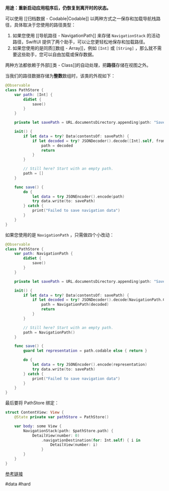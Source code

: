 **用途：重新启动应用程序后，仍恢复到离开时的状态。**

可以使用 [[归档数据 - Codable|Codable]] 以两种方式之一保存和加载导航栈路径，具体取决于您使用的路径类型：

1. 如果您使用 [[导航路径 - NavigationPath]] 来存储 `NavigationStack` 的活动路径，SwiftUI 提供了两个助手，可以让您更轻松地保存和加载路径。
2. 如果您使用的是同质[[数组 - Array]]，例如 `[Int]` 或 `[String]` ，那么就不需要这些助手，您可以自由加载或保存数据。

两种方法都依赖于外部[[类 - Class]]的自动处理，把**路径**存储在视图之外。

当我们的路径数据存储为**整数**数组时，该类的外观如下：

```swift
@Observable
class PathStore {
    var path: [Int] {
        didSet {
            save()
        }
    }

    private let savePath = URL.documentsDirectory.appending(path: "SavedPath")

    init() {
        if let data = try? Data(contentsOf: savePath) {
            if let decoded = try? JSONDecoder().decode([Int].self, from: data) {
                path = decoded
                return
            }
        }

        // Still here? Start with an empty path.
        path = []
    }

    func save() {
        do {
            let data = try JSONEncoder().encode(path)
            try data.write(to: savePath)
        } catch {
            print("Failed to save navigation data")
        }
    }
}
```

如果您使用的是 `NavigationPath` ，只需做四个小改动：

```swift
@Observable
class PathStore {
    var path: NavigationPath {
        didSet {
            save()
        }
    }

    private let savePath = URL.documentsDirectory.appending(path: "SavedPath")

    init() {
        if let data = try? Data(contentsOf: savePath) {
            if let decoded = try? JSONDecoder().decode(NavigationPath.CodableRepresentation.self, from: data) {
                path = NavigationPath(decoded)
                return
            }
        }

        // Still here? Start with an empty path.
        path = NavigationPath()
    }

    func save() {
        guard let representation = path.codable else { return }

        do {
            let data = try JSONEncoder().encode(representation)
            try data.write(to: savePath)
        } catch {
            print("Failed to save navigation data")
        }
    }
}
```

最后要将 PathStore 绑定：

```swift
struct ContentView: View {
    @State private var pathStore = PathStore()

    var body: some View {
        NavigationStack(path: $pathStore.path) {
            DetailView(number: 0)
                .navigationDestination(for: Int.self) { i in
                    DetailView(number: i)
                }
        }
    }
}
```

[参考链接](https://www.hackingwithswift.com/books/ios-swiftui/how-to-save-navigationstack-paths-using-codable)

#data #hard 